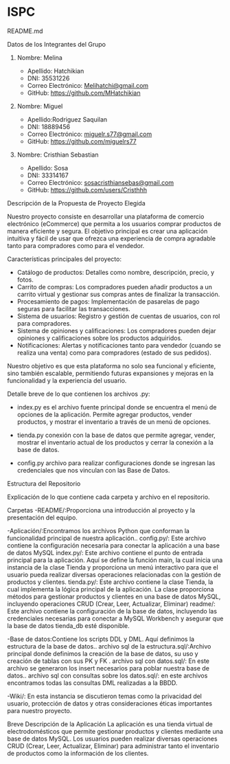 # ISPC

README.md

Datos de los Integrantes del Grupo

1. Nombre: Melina 
   - Apellido: Hatchikian
   - DNI: 35531226
   - Correo Electrónico: Melihatchi@gmail.com
   - GitHub: https://github.com/MHatchikian

2. Nombre: Miguel 
   - Apellido:Rodriguez Saquilan
   - DNI: 18889456
   - Correo Electrónico: miguelr.s77@gmail.com
   - GitHub: https://github.com/miguelrs77

3. Nombre: Cristhian Sebastian
   - Apellido: Sosa
   - DNI: 33314167
   - Correo Electrónico: sosacristhiansebas@gmail.com
   - GitHub: https://github.com/users/Cristhhh

Descripción de la Propuesta de Proyecto Elegida

Nuestro proyecto consiste en desarrollar una plataforma de comercio electrónico (eCommerce) que permita a los usuarios comprar productos de manera eficiente y segura. El objetivo principal es crear una aplicación intuitiva y fácil de usar que ofrezca una experiencia de compra agradable tanto para compradores como para el vendedor.

Características principales del proyecto:

- Catálogo de productos: Detalles como nombre, descripción, precio, y fotos.
- Carrito de compras: Los compradores pueden añadir productos a un carrito virtual y gestionar sus compras antes de finalizar la transacción.
- Procesamiento de pagos: Implementación de pasarelas de pago seguras para facilitar las transacciones.
- Sistema de usuarios: Registro y gestión de cuentas de usuarios, con rol para compradores.
- Sistema de opiniones y calificaciones: Los compradores pueden dejar opiniones y calificaciones sobre los productos adquiridos.
- Notificaciones: Alertas y notificaciones tanto para vendedor (cuando se realiza una venta) como para compradores (estado de sus pedidos).


Nuestro objetivo es que esta plataforma no solo sea funcional y eficiente, sino también escalable, permitiendo futuras expansiones y mejoras en la funcionalidad y la experiencia del usuario.

Detalle breve de lo que contienen los archivos .py:

- index.py es el archivo fuente principal donde se encuentra el menú de opciones de la aplicación. Permite agregar productos, vender productos, y mostrar el inventario a través de un menú de opciones.

- tienda.py conexión con la base de datos que permite agregar, vender, mostrar el inventario actual de los productos y cerrar la conexión a la base de datos.

- config.py archivo para realizar configuraciones donde se ingresan las credenciales que nos vinculan con las Base de Datos.

Estructura del Repositorio

Explicación de lo que contiene cada carpeta y archivo en el repositorio.

Carpetas
-README/:Proporciona una introducción al proyecto y la presentación del equipo.

-Aplicación/:Encontramos los archivos Python que conforman la funcionalidad principal de nuestra aplicación..
  config.py/: Este archivo contiene la configuración necesaria para conectar la aplicación a una base de datos MySQL
  index.py/: Este archivo contiene el punto de entrada principal para la aplicación. Aquí se define la función main, la cual inicia una instancia de la clase Tienda y proporciona un menú interactivo para que el usuario pueda realizar diversas operaciones relacionadas con la gestión de productos y clientes.
  tienda.py/: Este archivo contiene la clase Tienda, la cual implementa la lógica principal de la aplicación. La clase proporciona métodos para gestionar productos y clientes en una base de datos MySQL, incluyendo operaciones CRUD (Crear, Leer, Actualizar, Eliminar)
  readme/: Este archivo contiene la configuración de la base de datos, incluyendo las credenciales necesarias para conectar a MySQL Workbench y asegurar que la base de datos tienda_db esté disponible. 

-Base de datos:Contiene los scripts DDL y DML. Aquí definimos la estructura de la base de datos..
  archivo sql de la estructura.sql/:Archivo principal donde definimos la creación de la base de datos, su uso y creación de tablas con sus PK y FK .
  archivo sql con datos.sql/: En este archivo se generaron los insert necesarios para poblar nuestra base de datos..
  archivo sql con consultas sobre los datos.sql/: en este archivos encontramos todas las consultas DML realizadas a la BBDD.

-Wiki/: En esta instancia se discutieron temas como la privacidad del usuario, protección de datos y otras consideraciones éticas importantes para nuestro proyecto.

Breve Descripción de la Aplicación
La aplicación es una tienda virtual de electrodomésticos que permite gestionar productos y clientes mediante una base de datos MySQL. Los usuarios pueden realizar diversas operaciones CRUD (Crear, Leer, Actualizar, Eliminar) para administrar tanto el inventario de productos como la información de los clientes.

